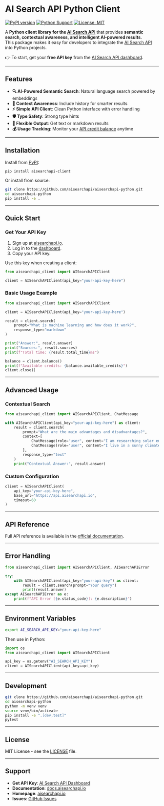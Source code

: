 # AI Search API Python Client

[![PyPI version](https://badge.fury.io/py/aisearchapi-client.svg)](https://badge.fury.io/py/aisearchapi-client)
[![Python Support](https://img.shields.io/pypi/pyversions/aisearchapi-client.svg)](https://pypi.org/project/aisearchapi-client/)
[![License: MIT](https://img.shields.io/badge/License-MIT-yellow.svg)](https://opensource.org/licenses/MIT)

A **Python client library for the [AI Search API](https://aisearchapi.io?utm_source=pypi)** that provides **semantic search, contextual awareness, and intelligent AI-powered results**.  
This package makes it easy for developers to integrate the [AI Search API](https://docs.aisearchapi.io/) into Python projects.

👉 To start, get your **free API key** from the [AI Search API dashboard](https://app.aisearchapi.io/dashboard).

---

## Features

- **🔍 AI-Powered Semantic Search**: Natural language search powered by embeddings  
- **🎯 Context Awareness**: Include history for smarter results  
- **⚡ Simple API Client**: Clean Python interface with error handling  
- **🛡️ Type Safety**: Strong type hints  
- **🔄 Flexible Output**: Get text or markdown results  
- **💰 Usage Tracking**: Monitor your [API credit balance](https://app.aisearchapi.io/dashboard) anytime

---

## Installation

Install from [PyPI](https://pypi.org/project/aisearchapi-client/):

```bash
pip install aisearchapi-client
```

Or install from source:

```bash
git clone https://github.com/aisearchapi/aisearchapi-python.git
cd aisearchapi-python
pip install -e .
```

---

## Quick Start

### Get Your API Key

1. Sign up at [aisearchapi.io](https://aisearchapi.io?utm_source=pypi).  
2. Log in to the [dashboard](https://app.aisearchapi.io/login).  
3. Copy your API key.  

Use this key when creating a client:

```python
from aisearchapi_client import AISearchAPIClient

client = AISearchAPIClient(api_key="your-api-key-here")
```

### Basic Usage Example

```python
from aisearchapi_client import AISearchAPIClient

client = AISearchAPIClient(api_key="your-api-key-here")

result = client.search(
    prompt="What is machine learning and how does it work?",
    response_type="markdown"
)

print("Answer:", result.answer)
print("Sources:", result.sources)
print(f"Total time: {result.total_time}ms")

balance = client.balance()
print(f"Available credits: {balance.available_credits}")
client.close()
```

---

## Advanced Usage

### Contextual Search

```python
from aisearchapi_client import AISearchAPIClient, ChatMessage

with AISearchAPIClient(api_key="your-api-key-here") as client:
    result = client.search(
        prompt="What are the main advantages and disadvantages?",
        context=[
            ChatMessage(role="user", content="I am researching solar energy for my home"),
            ChatMessage(role="user", content="I live in a sunny climate with high electricity costs")
        ],
        response_type="text"
    )
    print("Contextual Answer:", result.answer)
```

### Custom Configuration

```python
client = AISearchAPIClient(
    api_key="your-api-key-here",
    base_url="https://api.aisearchapi.io",
    timeout=60
)
```

---

## API Reference

Full API reference is available in the [official documentation](https://docs.aisearchapi.io/).

---

## Error Handling

```python
from aisearchapi_client import AISearchAPIClient, AISearchAPIError

try:
    with AISearchAPIClient(api_key="your-api-key") as client:
        result = client.search(prompt="Your query")
        print(result.answer)
except AISearchAPIError as e:
    print(f"API Error [{e.status_code}]: {e.description}")
```

---

## Environment Variables

```bash
export AI_SEARCH_API_KEY="your-api-key-here"
```

Then use in Python:

```python
import os
from aisearchapi_client import AISearchAPIClient

api_key = os.getenv("AI_SEARCH_API_KEY")
client = AISearchAPIClient(api_key=api_key)
```

---

## Development

```bash
git clone https://github.com/aisearchapi/aisearchapi-python.git
cd aisearchapi-python
python -m venv venv
source venv/bin/activate
pip install -e ".[dev,test]"
pytest
```

---

## License

MIT License - see the [LICENSE](https://github.com/aisearchapi/aisearchapi-python/blob/main/LICENSE) file.

---

## Support

- **Get API Key**: [AI Search API Dashboard](https://app.aisearchapi.io/dashboard)  
- **Documentation**: [docs.aisearchapi.io](https://docs.aisearchapi.io/)  
- **Homepage**: [aisearchapi.io](https://aisearchapi.io?utm_source=pypi)  
- **Issues**: [GitHub Issues](https://github.com/aisearchapi/aisearchapi-python/issues)  
